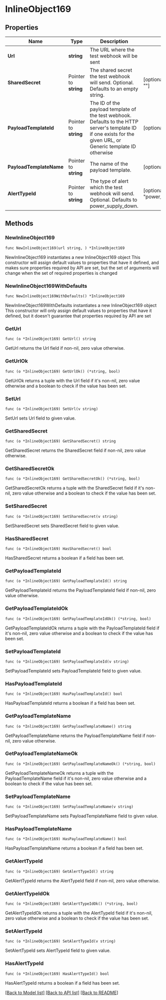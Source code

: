 # InlineObject169

## Properties

Name | Type | Description | Notes
------------ | ------------- | ------------- | -------------
**Url** | **string** | The URL where the test webhook will be sent | 
**SharedSecret** | Pointer to **string** | The shared secret the test webhook will send. Optional. Defaults to an empty string. | [optional] [default to ""]
**PayloadTemplateId** | Pointer to **string** | The ID of the payload template of the test webhook. Defaults to the HTTP server&#39;s template ID if one exists for the given URL, or Generic template ID otherwise | [optional] 
**PayloadTemplateName** | Pointer to **string** | The name of the payload template. | [optional] 
**AlertTypeId** | Pointer to **string** | The type of alert which the test webhook will send. Optional. Defaults to power_supply_down. | [optional] [default to "power_supply_down"]

## Methods

### NewInlineObject169

`func NewInlineObject169(url string, ) *InlineObject169`

NewInlineObject169 instantiates a new InlineObject169 object
This constructor will assign default values to properties that have it defined,
and makes sure properties required by API are set, but the set of arguments
will change when the set of required properties is changed

### NewInlineObject169WithDefaults

`func NewInlineObject169WithDefaults() *InlineObject169`

NewInlineObject169WithDefaults instantiates a new InlineObject169 object
This constructor will only assign default values to properties that have it defined,
but it doesn't guarantee that properties required by API are set

### GetUrl

`func (o *InlineObject169) GetUrl() string`

GetUrl returns the Url field if non-nil, zero value otherwise.

### GetUrlOk

`func (o *InlineObject169) GetUrlOk() (*string, bool)`

GetUrlOk returns a tuple with the Url field if it's non-nil, zero value otherwise
and a boolean to check if the value has been set.

### SetUrl

`func (o *InlineObject169) SetUrl(v string)`

SetUrl sets Url field to given value.


### GetSharedSecret

`func (o *InlineObject169) GetSharedSecret() string`

GetSharedSecret returns the SharedSecret field if non-nil, zero value otherwise.

### GetSharedSecretOk

`func (o *InlineObject169) GetSharedSecretOk() (*string, bool)`

GetSharedSecretOk returns a tuple with the SharedSecret field if it's non-nil, zero value otherwise
and a boolean to check if the value has been set.

### SetSharedSecret

`func (o *InlineObject169) SetSharedSecret(v string)`

SetSharedSecret sets SharedSecret field to given value.

### HasSharedSecret

`func (o *InlineObject169) HasSharedSecret() bool`

HasSharedSecret returns a boolean if a field has been set.

### GetPayloadTemplateId

`func (o *InlineObject169) GetPayloadTemplateId() string`

GetPayloadTemplateId returns the PayloadTemplateId field if non-nil, zero value otherwise.

### GetPayloadTemplateIdOk

`func (o *InlineObject169) GetPayloadTemplateIdOk() (*string, bool)`

GetPayloadTemplateIdOk returns a tuple with the PayloadTemplateId field if it's non-nil, zero value otherwise
and a boolean to check if the value has been set.

### SetPayloadTemplateId

`func (o *InlineObject169) SetPayloadTemplateId(v string)`

SetPayloadTemplateId sets PayloadTemplateId field to given value.

### HasPayloadTemplateId

`func (o *InlineObject169) HasPayloadTemplateId() bool`

HasPayloadTemplateId returns a boolean if a field has been set.

### GetPayloadTemplateName

`func (o *InlineObject169) GetPayloadTemplateName() string`

GetPayloadTemplateName returns the PayloadTemplateName field if non-nil, zero value otherwise.

### GetPayloadTemplateNameOk

`func (o *InlineObject169) GetPayloadTemplateNameOk() (*string, bool)`

GetPayloadTemplateNameOk returns a tuple with the PayloadTemplateName field if it's non-nil, zero value otherwise
and a boolean to check if the value has been set.

### SetPayloadTemplateName

`func (o *InlineObject169) SetPayloadTemplateName(v string)`

SetPayloadTemplateName sets PayloadTemplateName field to given value.

### HasPayloadTemplateName

`func (o *InlineObject169) HasPayloadTemplateName() bool`

HasPayloadTemplateName returns a boolean if a field has been set.

### GetAlertTypeId

`func (o *InlineObject169) GetAlertTypeId() string`

GetAlertTypeId returns the AlertTypeId field if non-nil, zero value otherwise.

### GetAlertTypeIdOk

`func (o *InlineObject169) GetAlertTypeIdOk() (*string, bool)`

GetAlertTypeIdOk returns a tuple with the AlertTypeId field if it's non-nil, zero value otherwise
and a boolean to check if the value has been set.

### SetAlertTypeId

`func (o *InlineObject169) SetAlertTypeId(v string)`

SetAlertTypeId sets AlertTypeId field to given value.

### HasAlertTypeId

`func (o *InlineObject169) HasAlertTypeId() bool`

HasAlertTypeId returns a boolean if a field has been set.


[[Back to Model list]](../README.md#documentation-for-models) [[Back to API list]](../README.md#documentation-for-api-endpoints) [[Back to README]](../README.md)


